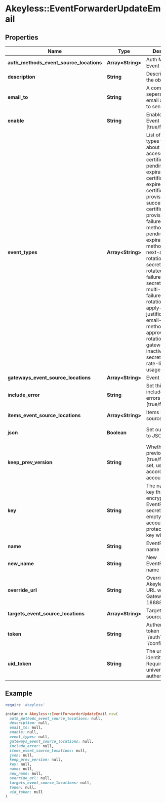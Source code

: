 # Akeyless::EventForwarderUpdateEmail

## Properties

| Name | Type | Description | Notes |
| ---- | ---- | ----------- | ----- |
| **auth_methods_event_source_locations** | **Array&lt;String&gt;** | Auth Method Event sources | [optional] |
| **description** | **String** | Description of the object | [optional] |
| **email_to** | **String** | A comma seperated list of email addresses to send event to | [optional] |
| **enable** | **String** | Enable/Disable Event Forwarder [true/false] | [optional][default to &#39;true&#39;] |
| **event_types** | **Array&lt;String&gt;** | List of event types to notify about [request-access, certificate-pending-expiration, certificate-expired, certificate-provisioning-success, certificate-provisioning-failure, auth-method-pending-expiration, auth-method-expired, next-automatic-rotation, rotated-secret-success, rotated-secret-failure, dynamic-secret-failure, multi-auth-failure, uid-rotation-failure, apply-justification, email-auth-method-approved, usage, rotation-usage, gateway-inactive, static-secret-updated, rate-limiting, usage-report] | [optional] |
| **gateways_event_source_locations** | **Array&lt;String&gt;** | Event sources |  |
| **include_error** | **String** | Set this option to include event errors details [true/false] | [optional] |
| **items_event_source_locations** | **Array&lt;String&gt;** | Items Event sources | [optional] |
| **json** | **Boolean** | Set output format to JSON | [optional][default to false] |
| **keep_prev_version** | **String** | Whether to keep previous version [true/false]. If not set, use default according to account settings | [optional] |
| **key** | **String** | The name of a key that used to encrypt the EventForwarder secret value (if empty, the account default protectionKey key will be used) | [optional] |
| **name** | **String** | EventForwarder name |  |
| **new_name** | **String** | New EventForwarder name | [optional] |
| **override_url** | **String** | Override Akeyless default URL with your Gateway url (port 18888) | [optional] |
| **targets_event_source_locations** | **Array&lt;String&gt;** | Targets Event sources | [optional] |
| **token** | **String** | Authentication token (see &#x60;/auth&#x60; and &#x60;/configure&#x60;) | [optional] |
| **uid_token** | **String** | The universal identity token, Required only for universal_identity authentication | [optional] |

## Example

```ruby
require 'akeyless'

instance = Akeyless::EventForwarderUpdateEmail.new(
  auth_methods_event_source_locations: null,
  description: null,
  email_to: null,
  enable: null,
  event_types: null,
  gateways_event_source_locations: null,
  include_error: null,
  items_event_source_locations: null,
  json: null,
  keep_prev_version: null,
  key: null,
  name: null,
  new_name: null,
  override_url: null,
  targets_event_source_locations: null,
  token: null,
  uid_token: null
)
```

